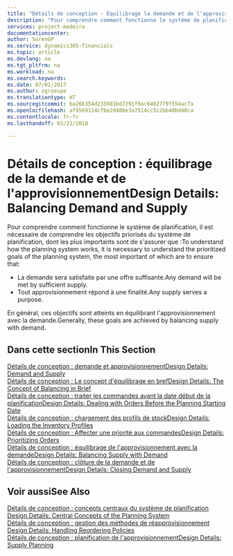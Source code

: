 ```yaml
---
title: "Détails de conception - Équilibrage la demande et de l'approvisionnement | Microsoft Docs"
description: "Pour comprendre comment fonctionne le système de planification, il est nécessaire de comprendre les objectifs priorisés du système de planification, dont les plus importants sont de s'assurer que toute demande est satisfaite par suffisamment d'approvisionnement et n'importe quel approvisionnement atteint un but."
services: project-madeira
documentationcenter: 
author: SorenGP
ms.service: dynamics365-financials
ms.topic: article
ms.devlang: na
ms.tgt_pltfrm: na
ms.workload: na
ms.search.keywords: 
ms.date: 07/01/2017
ms.author: sgroespe
ms.translationtype: HT
ms.sourcegitcommit: ba26b354d235981bd7291f9ac6402779f554ac7a
ms.openlocfilehash: af9569114cfbe2d48be3a7514cc5c2bb48bd48ca
ms.contentlocale: fr-fr
ms.lasthandoff: 03/22/2018

---
```

# <a name="design-details-balancing-demand-and-supply"></a><span data-ttu-id="0653f-103">Détails de conception : équilibrage de la demande et de l'approvisionnement</span><span class="sxs-lookup"><span data-stu-id="0653f-103">Design Details: Balancing Demand and Supply</span></span>
<span data-ttu-id="0653f-104">Pour comprendre comment fonctionne le système de planification, il est nécessaire de comprendre les objectifs priorisés du système de planification, dont les plus importants sont de s'assurer que :</span><span class="sxs-lookup"><span data-stu-id="0653f-104">To understand how the planning system works, it is necessary to understand the prioritized goals of the planning system, the most important of which are to ensure that:</span></span>  

- <span data-ttu-id="0653f-105">La demande sera satisfaite par une offre suffisante.</span><span class="sxs-lookup"><span data-stu-id="0653f-105">Any demand will be met by sufficient supply.</span></span>  
- <span data-ttu-id="0653f-106">Tout approvisionnement répond à une finalité.</span><span class="sxs-lookup"><span data-stu-id="0653f-106">Any supply serves a purpose.</span></span>  

 <span data-ttu-id="0653f-107">En général, ces objectifs sont atteints en équilibrant l'approvisionnement avec la demande.</span><span class="sxs-lookup"><span data-stu-id="0653f-107">Generally, these goals are achieved by balancing supply with demand.</span></span>  

## <a name="in-this-section"></a><span data-ttu-id="0653f-108">Dans cette section</span><span class="sxs-lookup"><span data-stu-id="0653f-108">In This Section</span></span>  
[<span data-ttu-id="0653f-109">Détails de conception : demande et approvisionnement</span><span class="sxs-lookup"><span data-stu-id="0653f-109">Design Details: Demand and Supply</span></span>](design-details-demand-and-supply.md)  
[<span data-ttu-id="0653f-110">Détails de conception : Le concept d'équilibrage en bref</span><span class="sxs-lookup"><span data-stu-id="0653f-110">Design Details: The Concept of Balancing in Brief</span></span>](design-details-the-concept-of-balancing-in-brief.md)  
[<span data-ttu-id="0653f-111">Détails de conception : traiter les commandes avant la date début de la planification</span><span class="sxs-lookup"><span data-stu-id="0653f-111">Design Details: Dealing with Orders Before the Planning Starting Date</span></span>](design-details-dealing-with-orders-before-the-planning-starting-date.md)  
[<span data-ttu-id="0653f-112">Détails de conception : chargement des profils de stock</span><span class="sxs-lookup"><span data-stu-id="0653f-112">Design Details: Loading the Inventory Profiles</span></span>](design-details-loading-the-inventory-profiles.md)  
[<span data-ttu-id="0653f-113">Détails de conception : Affecter une priorité aux commandes</span><span class="sxs-lookup"><span data-stu-id="0653f-113">Design Details: Prioritizing Orders</span></span>](design-details-prioritizing-orders.md)  
[<span data-ttu-id="0653f-114">Détails de conception : équilibrage de l'approvisionnement avec la demande</span><span class="sxs-lookup"><span data-stu-id="0653f-114">Design Details: Balancing Supply with Demand</span></span>](design-details-balancing-supply-with-demand.md)  
[<span data-ttu-id="0653f-115">Détails de conception : clôture de la demande et de l'approvisionnement</span><span class="sxs-lookup"><span data-stu-id="0653f-115">Design Details: Closing Demand and Supply</span></span>](design-details-closing-demand-and-supply.md)  

## <a name="see-also"></a><span data-ttu-id="0653f-116">Voir aussi</span><span class="sxs-lookup"><span data-stu-id="0653f-116">See Also</span></span>  
 <span data-ttu-id="0653f-117">[Détails de conception : concepts centraux du système de planification](design-details-central-concepts-of-the-planning-system.md) </span><span class="sxs-lookup"><span data-stu-id="0653f-117">[Design Details: Central Concepts of the Planning System](design-details-central-concepts-of-the-planning-system.md) </span></span>  
 <span data-ttu-id="0653f-118">[Détails de conception : gestion des méthodes de réapprovisionnement](design-details-handling-reordering-policies.md) </span><span class="sxs-lookup"><span data-stu-id="0653f-118">[Design Details: Handling Reordering Policies](design-details-handling-reordering-policies.md) </span></span>  
 [<span data-ttu-id="0653f-119">Détails de conception : planification de l'approvisionnement</span><span class="sxs-lookup"><span data-stu-id="0653f-119">Design Details: Supply Planning</span></span>](design-details-supply-planning.md)

